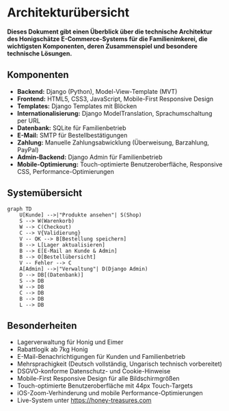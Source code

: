# Architekturübersicht

**Dieses Dokument gibt einen Überblick über die technische Architektur des Honigschätze E-Commerce-Systems für die Familienimkerei, die wichtigsten Komponenten, deren Zusammenspiel und besondere technische Lösungen.**

## Komponenten
- **Backend:** Django (Python), Model-View-Template (MVT)
- **Frontend:** HTML5, CSS3, JavaScript, Mobile-First Responsive Design
- **Templates:** Django Templates mit Blöcken
- **Internationalisierung:** Django ModelTranslation, Sprachumschaltung per URL
- **Datenbank:** SQLite für Familienbetrieb
- **E-Mail:** SMTP für Bestellbestätigungen
- **Zahlung:** Manuelle Zahlungsabwicklung (Überweisung, Barzahlung, PayPal)
- **Admin-Backend:** Django Admin für Familienbetrieb
- **Mobile-Optimierung:** Touch-optimierte Benutzeroberfläche, Responsive CSS, Performance-Optimierungen

## Systemübersicht

```mermaid
graph TD
    U[Kunde] -->|"Produkte ansehen"| S(Shop)
    S --> W(Warenkorb)
    W --> C(Checkout)
    C --> V{Validierung}
    V -- OK --> B[Bestellung speichern]
    B --> L[Lager aktualisieren]
    B --> E[E-Mail an Kunde & Admin]
    B --> O[Bestellübersicht]
    V -- Fehler --> C
    A[Admin] -->|"Verwaltung"| D(Django Admin)
    D --> DB[(Datenbank)]
    S --> DB
    W --> DB
    C --> DB
    B --> DB
    L --> DB
```

## Besonderheiten
- Lagerverwaltung für Honig und Eimer
- Rabattlogik ab 7kg Honig
- E-Mail-Benachrichtigungen für Kunden und Familienbetrieb
- Mehrsprachigkeit (Deutsch vollständig, Ungarisch technisch vorbereitet)
- DSGVO-konforme Datenschutz- und Cookie-Hinweise
- Mobile-First Responsive Design für alle Bildschirmgrößen
- Touch-optimierte Benutzeroberfläche mit 44px Touch-Targets
- iOS-Zoom-Verhinderung und mobile Performance-Optimierungen
- Live-System unter https://honey-treasures.com